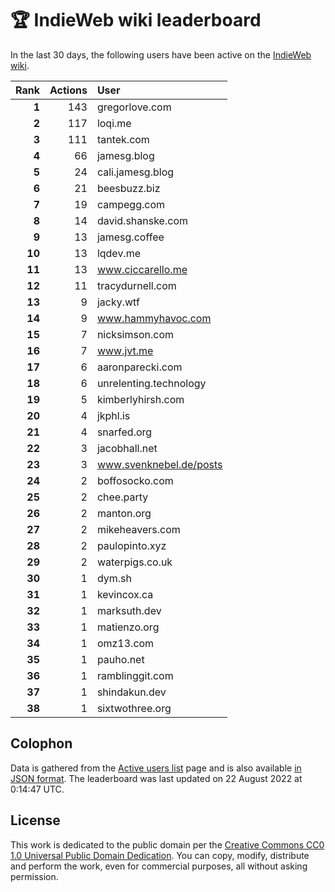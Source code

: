 # 🏆 IndieWeb wiki leaderboard

In the last 30 days, the following users have been active on the [IndieWeb wiki](https://indieweb.org).

| Rank | Actions | User |
|-----:|--------:|:-----|
| **1** | 143 | gregorlove.com |
| **2** | 117 | loqi.me |
| **3** | 111 | tantek.com |
| **4** | 66 | jamesg.blog |
| **5** | 24 | cali.jamesg.blog |
| **6** | 21 | beesbuzz.biz |
| **7** | 19 | campegg.com |
| **8** | 14 | david.shanske.com |
| **9** | 13 | jamesg.coffee |
| **10** | 13 | lqdev.me |
| **11** | 13 | www.ciccarello.me |
| **12** | 11 | tracydurnell.com |
| **13** | 9 | jacky.wtf |
| **14** | 9 | www.hammyhavoc.com |
| **15** | 7 | nicksimson.com |
| **16** | 7 | www.jvt.me |
| **17** | 6 | aaronparecki.com |
| **18** | 6 | unrelenting.technology |
| **19** | 5 | kimberlyhirsh.com |
| **20** | 4 | jkphl.is |
| **21** | 4 | snarfed.org |
| **22** | 3 | jacobhall.net |
| **23** | 3 | www.svenknebel.de/posts |
| **24** | 2 | boffosocko.com |
| **25** | 2 | chee.party |
| **26** | 2 | manton.org |
| **27** | 2 | mikeheavers.com |
| **28** | 2 | paulopinto.xyz |
| **29** | 2 | waterpigs.co.uk |
| **30** | 1 | dym.sh |
| **31** | 1 | kevincox.ca |
| **32** | 1 | marksuth.dev |
| **33** | 1 | matienzo.org |
| **34** | 1 | omz13.com |
| **35** | 1 | pauho.net |
| **36** | 1 | ramblinggit.com |
| **37** | 1 | shindakun.dev |
| **38** | 1 | sixtwothree.org |


## Colophon

Data is gathered from the [Active users list](https://indieweb.org/Special:ActiveUsers) page and is also available [in JSON format](https://github.com/jgarber623/indieweb-wiki-leaderboard/blob/main/data/leaderboard.json). The leaderboard was last updated on 22 August 2022 at 0:14:47 UTC.

## License

This work is dedicated to the public domain per the [Creative Commons CC0 1.0 Universal Public Domain Dedication](https://creativecommons.org/publicdomain/zero/1.0/). You can copy, modify, distribute and perform the work, even for commercial purposes, all without asking permission.
